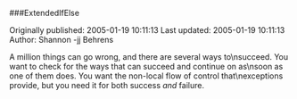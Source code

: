 ###ExtendedIfElse

Originally published: 2005-01-19 10:11:13
Last updated: 2005-01-19 10:11:13
Author: Shannon -jj Behrens

A million things can go wrong, and there are several ways to\nsucceed.  You want to check for the ways that can succeed and continue on as\nsoon as one of them does.  You want the non-local flow of control that\nexceptions provide, but you need it for both success *and* failure.